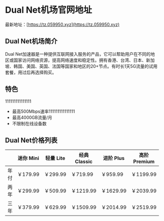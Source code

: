 # Dual Net机场官网地址

最新地址：[https://tz.059950.xyz](https://tz.059950.xyz)

## Dual Net机场简介

Dual Net加速器是一种提供互联网接入服务的产品，它可以帮助用户在不同的地区或国家访问网络资源，提高网络速度和稳定性。拥有香港、台湾、日本、新加坡、韩国、美国、英国、法国等国家和地区的20+节点。有时长1天5G流量的试用套餐，用过后再选择购买。

## 特色
111111111111111
* 最高500Mbps速率111111111111111
* 最高4000GB流量/月
* 不限制在线设备数

## Dual Net价格列表

||迷你 Mini|轻量 Lite|经典 Classic|进阶 Plus|高阶 Premium||
|----|----|----|----|----|----|----|
|年付|￥179.99|￥299.99|￥719.99|￥959.99|￥1199.99|￥2399.99|
|两年|￥299.99|￥509.99|￥1219.99|￥1629.99|￥2039.99|￥4079.99|
|三年|￥379.99|￥629.99|￥1509.99|￥2014.99|￥2519.99|￥5039.99|
